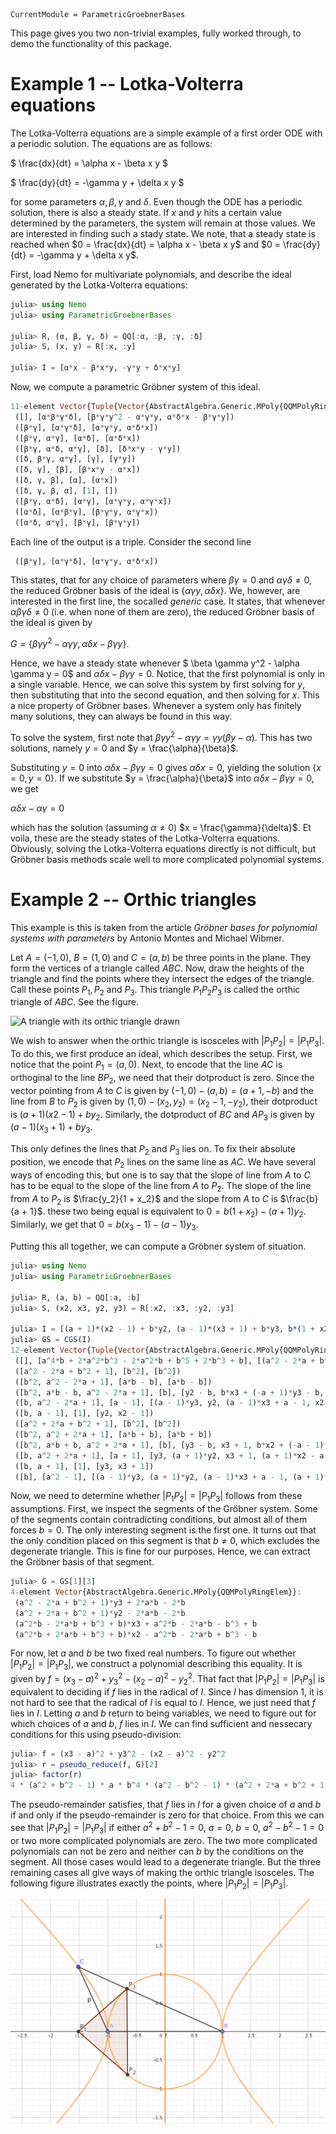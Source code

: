 ```@meta
CurrentModule = ParametricGroebnerBases
```

This page gives you two non-trivial examples, fully worked through, to demo the functionality of this package.

# Example 1 -- Lotka-Volterra equations
The Lotka-Volterra equations are a simple example of a first order ODE with a periodic solution. The equations are as follows:

$ \frac{dx}{dt} = \alpha x - \beta x y $

$ \frac{dy}{dt} = -\gamma y + \delta x y $

for some parameters $\alpha, \beta, \gamma$ and $\delta$. Even though the ODE has a periodic solution, there is also a steady state. If $x$ and $y$ hits a certain value determined by the parameters, the system will remain at those values. We are interested in finding such a stady state. We note, that a steady state is reached when $0 = \frac{dx}{dt} = \alpha x - \beta x y$ and $0 = \frac{dy}{dt} = -\gamma y + \delta x y$.

First, load Nemo for multivariate polynomials, and describe the ideal generated by the Lotka-Volterra equations:

```julia
julia> using Nemo
julia> using ParametricGroebnerBases

julia> R, (α, β, γ, δ) = QQ[:α, :β, :γ, :δ]
julia> S, (x, y) = R[:x, :y]

julia> I = [α*x - β*x*y, -γ*y + δ*x*y]
```

Now, we compute a parametric Gröbner system of this ideal.

```julia
11-element Vector{Tuple{Vector{AbstractAlgebra.Generic.MPoly{QQMPolyRingElem}}, Vector{AbstractAlgebra.Generic.MPoly{QQMPolyRingElem}}, Vector{AbstractAlgebra.Generic.MPoly{QQMPolyRingElem}}}}:
 ([], [α*β*γ*δ], [β*γ*y^2 - α*γ*y, α*δ*x - β*γ*y])
 ([β*γ], [α*γ*δ], [α*γ*y, α*δ*x])
 ([β*γ, α*γ], [α*δ], [α*δ*x])
 ([β*γ, α*δ, α*γ], [δ], [δ*x*y - γ*y])
 ([δ, β*γ, α*γ], [γ], [γ*y])
 ([δ, γ], [β], [β*x*y - α*x])
 ([δ, γ, β], [α], [α*x])
 ([δ, γ, β, α], [1], [])
 ([β*γ, α*δ], [α*γ], [α*γ*y, α*γ*x])
 ([α*δ], [α*β*γ], [β*γ*y, α*γ*x])
 ([α*δ, α*γ], [β*γ], [β*γ*y])
```

Each line of the output is a triple. Consider the second line
```julia
 ([β*γ], [α*γ*δ], [α*γ*y, α*δ*x])
```

This states, that for any choice of parameters where $\beta \gamma = 0$ and $\alpha \gamma \delta \neq 0$, the reduced Gröbner basis of the ideal is $\{\alpha \gamma y, \alpha \delta x\}$. We, however, are interested in the first line, the socalled _generic_ case. It states, that whenever $\alpha \beta \gamma \delta \neq 0$ (i.e. when none of them are zero), the reduced Gröbner basis of the ideal is given by

$G = \{ \beta \gamma y^2 - \alpha \gamma y, \alpha \delta x - \beta \gamma y\}.$

Hence, we have a steady state whenever $ \beta \gamma y^2 - \alpha \gamma y = 0$ and $\alpha \delta x - \beta \gamma y = 0$. Notice, that the first polynomial is only in a single variable. Hence, we can solve this system by first solving for $y$, then substituting that into the second equation, and then solving for $x$. This a nice property of Gröbner bases. Whenever a system only has finitely many solutions, they can always be found in this way.

To solve the system, first note that $\beta \gamma y^2 - \alpha \gamma y = \gamma y(\beta y - \alpha)$. This has two solutions, namely $y = 0$ and $y = \frac{\alpha}{\beta}$. 

Substituting $y = 0$ into $\alpha \delta x - \beta \gamma y = 0$ gives $\alpha \delta x = 0$, yielding the solution $\{x = 0, y = 0\}$. If we substitute $y = \frac{\alpha}{\beta}$ into $\alpha \delta x - \beta \gamma y = 0$, we get

$\alpha \delta x - \alpha \gamma = 0$

which has the solution (assuming $\alpha \neq 0$) $x = \frac{\gamma}{\delta}$. Et voila, these are the steady states of the Lotka-Volterra equations. Obviously, solving the Lotka-Volterra equations directly is not difficult, but Gröbner basis methods scale well to more complicated polynomial systems.



# Example 2 -- Orthic triangles
 This example is this is taken from the article _Gröbner bases for polynomial systems with parameters_ by Antonio Montes and Michael Wibmer.

Let $A = (-1, 0)$, $B = (1, 0)$ and $C = (a, b)$ be three points in the plane. They form the vertices of a triangle called $ABC$. Now, draw the heights of the triangle and find the points where they intersect the edges of the triangle. Call these points $P_1, P_2$ and $P_3$. This triangle $P_1 P_2 P_3$ is called the orthic triangle of $ABC$. See the figure.

![A triangle with its orthic triangle drawn](geogebra_setup.png)

We wish to answer when the orthic triangle is isosceles with $|P_1 P_2| = |P_1 P_3|$. To do this, we first produce an ideal, which describes the setup. First, we notice that the point $P_1 = (a, 0)$. Next, to encode that the line $AC$ is orthoginal to the line $B P_2$, we need that their dotproduct is zero. Since the vector pointing from $A$ to $C$ is given by $(-1, 0) - (a, b) = (a + 1, -b)$ and the line from $B$ to $P_2$ is given by $(1, 0) - (x_2, y_2) = (x_2 - 1, -y_2)$, their dotproduct is $(a + 1)(x2 - 1) + b y_2$. Similarly, the dotproduct of $BC$ and $A P_3$ is given by $(a - 1)(x_3 + 1) + b y_3$.

This only defines the lines that $P_2$ and $P_3$ lies on. To fix their absolute position, we encode that $P_2$ lines on the same line as $AC$. We have several ways of encoding this, but one is to say that the slope of line from $A$ to $C$ has to be equal to the slope of the line from $A$ to $P_2$. The slope of the line from $A$ to $P_2$ is $\frac{y_2}{1 + x_2}$ and the slope from $A$ to $C$ is $\frac{b}{a + 1}$. these two being equal is equivalent to $0 = b(1 + x_2) - (a + 1)y_2$. Similarly, we get that $0 = b(x_3 - 1) - (a - 1)y_3$.

Putting this all together, we can compute a Gröbner system of situation.

```julia
julia> using Nemo
julia> using ParametricGroebnerBases

julia> R, (a, b) = QQ[:a, :b]
julia> S, (x2, x3, y2, y3) = R[:x2, :x3, :y2, :y3]

julia> I = [(a + 1)*(x2 - 1) + b*y2, (a - 1)*(x3 + 1) + b*y3, b*(1 + x2) - (a + 1)*y2, b*(x3 - 1) - (a - 1)*y3]
julia> GS = CGS(I)
12-element Vector{Tuple{Vector{AbstractAlgebra.Generic.MPoly{QQMPolyRingElem}}, Vector{AbstractAlgebra.Generic.MPoly{QQMPolyRingElem}}, Vector{AbstractAlgebra.Generic.MPoly{QQMPolyRingElem}}}}:
 ([], [a^4*b + 2*a^2*b^3 - 2*a^2*b + b^5 + 2*b^3 + b], [(a^2 - 2*a + b^2 + 1)*y3 + 2*a*b - 2*b, (a^2 + 2*a + b^2 + 1)*y2 - 2*a*b - 2*b, (a^2*b - 2*a*b + b^3 + b)*x3 + a^2*b - 2*a*b - b^3 + b, (a^2*b + 2*a*b + b^3 + b)*x2 - a^2*b - 2*a*b + b^3 - b])
 ([a^2 - 2*a + b^2 + 1], [b^2], [b^2])
 ([b^2, a^2 - 2*a + 1], [a*b - b], [a*b - b])
 ([b^2, a*b - b, a^2 - 2*a + 1], [b], [y2 - b, b*x3 + (-a + 1)*y3 - b, x2 - 1])
 ([b, a^2 - 2*a + 1], [a - 1], [(a - 1)*y3, y2, (a - 1)*x3 + a - 1, x2 - 1])
 ([b, a - 1], [1], [y2, x2 - 1])
 ([a^2 + 2*a + b^2 + 1], [b^2], [b^2])
 ([b^2, a^2 + 2*a + 1], [a*b + b], [a*b + b])
 ([b^2, a*b + b, a^2 + 2*a + 1], [b], [y3 - b, x3 + 1, b*x2 + (-a - 1)*y2 + b])
 ([b, a^2 + 2*a + 1], [a + 1], [y3, (a + 1)*y2, x3 + 1, (a + 1)*x2 - a - 1])
 ([b, a + 1], [1], [y3, x3 + 1])
 ([b], [a^2 - 1], [(a - 1)*y3, (a + 1)*y2, (a - 1)*x3 + a - 1, (a + 1)*x2 - a - 1])
```

Now, we need to determine whether $|P_1 P_2| = |P_1 P_3|$ follows from these assumptions. First, we inspect the segments of the Gröbner system. Some of the segments contain contradicting conditions, but almost all of them forces $b = 0$. The only interesting segment is the first one. It turns out that the only condition placed on this segment is that $b \neq 0$, which excludes the degenerate triangle. This is fine for our purposes. Hence, we can extract the Gröbner basis of that segment.

```julia
julia> G = GS[1][3]
4-element Vector{AbstractAlgebra.Generic.MPoly{QQMPolyRingElem}}:
 (a^2 - 2*a + b^2 + 1)*y3 + 2*a*b - 2*b
 (a^2 + 2*a + b^2 + 1)*y2 - 2*a*b - 2*b
 (a^2*b - 2*a*b + b^3 + b)*x3 + a^2*b - 2*a*b - b^3 + b
 (a^2*b + 2*a*b + b^3 + b)*x2 - a^2*b - 2*a*b + b^3 - b

```

For now, let $a$ and $b$ be two fixed real numbers. To figure out whether $|P_1 P_2| = |P_1 P_3|$, we construct a polynomial describing this equality. It is given by $f = (x_3 - a)^2 + y_3^2 - (x_2 - a)^2 - y_2^2$. That fact that $|P_1 P_2| = |P_1 P_3|$ is equivalent to deciding if $f$ lies in the radical of $I$. Since $I$ has dimension 1, it is not hard to see that the radical of $I$ is equal to $I$. Hence, we just need that $f$ lies in $I$. Letting $a$ and $b$ return to being variables, we need to figure out for which choices of $a$ and $b$, $f$ lies in $I$. We can find sufficient and nessecary conditions for this using pseudo-division:

```julia
julia> f = (x3 - a)^2 + y3^2 - (x2 - a)^2 - y2^2
julia> r = pseudo_reduce(f, G)[2]
julia> factor(r)
4 * (a^2 + b^2 - 1) * a * b^4 * (a^2 - b^2 - 1) * (a^2 + 2*a + b^2 + 1)^3 * (a^2 - 2*a + b^2 + 1)^3
```

The pseudo-remainder satisfies, that $f$ lies in $I$ for a given choice of $a$ and $b$ if and only if the pseudo-remainder is zero for that choice. From this we can see that $|P_1 P_2| = |P_1 P_3|$ if either $a^2 + b^2 - 1 = 0$, $a = 0$, $b = 0$, $a^2 - b^2 - 1 = 0$ or two more complicated polynomials are zero. The two more complicated polynomials can not be zero and neither can $b$ by the conditions on the segment. All those cases would lead to a degenerate triangle. But the three remaining cases all give ways of making the orthic triangle isosceles. The following figure illustrates exactly the points, where $|P_1 P_2| = |P_1 P_3|$.

![The complete set of points, where the orthic triangle is isosceles](geogebra_orthic_complete.png)
